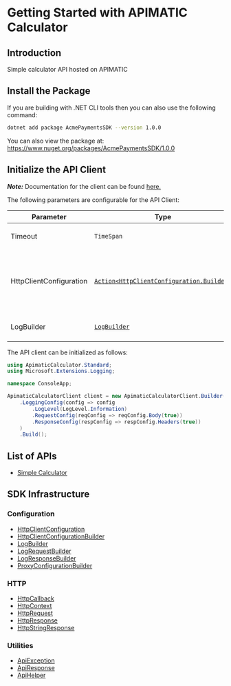 
# Getting Started with APIMATIC Calculator

## Introduction

Simple calculator API hosted on APIMATIC

## Install the Package

If you are building with .NET CLI tools then you can also use the following command:

```bash
dotnet add package AcmePaymentsSDK --version 1.0.0
```

You can also view the package at:
https://www.nuget.org/packages/AcmePaymentsSDK/1.0.0

## Initialize the API Client

**_Note:_** Documentation for the client can be found [here.](https://www.github.com/WasifMatic/acme-payments-dotnet-sdk/tree/1.0.0/doc/client.md)

The following parameters are configurable for the API Client:

| Parameter | Type | Description |
|  --- | --- | --- |
| Timeout | `TimeSpan` | Http client timeout.<br>*Default*: `TimeSpan.FromSeconds(30)` |
| HttpClientConfiguration | [`Action<HttpClientConfiguration.Builder>`](https://www.github.com/WasifMatic/acme-payments-dotnet-sdk/tree/1.0.0/doc/http-client-configuration-builder.md) | Action delegate that configures the HTTP client by using the HttpClientConfiguration.Builder for customizing API call settings.<br>*Default*: `new HttpClient()` |
| LogBuilder | [`LogBuilder`](https://www.github.com/WasifMatic/acme-payments-dotnet-sdk/tree/1.0.0/doc/log-builder.md) | Represents the logging configuration builder for API calls |

The API client can be initialized as follows:

```csharp
using ApimaticCalculator.Standard;
using Microsoft.Extensions.Logging;

namespace ConsoleApp;

ApimaticCalculatorClient client = new ApimaticCalculatorClient.Builder()
    .LoggingConfig(config => config
        .LogLevel(LogLevel.Information)
        .RequestConfig(reqConfig => reqConfig.Body(true))
        .ResponseConfig(respConfig => respConfig.Headers(true))
    )
    .Build();
```

## List of APIs

* [Simple Calculator](https://www.github.com/WasifMatic/acme-payments-dotnet-sdk/tree/1.0.0/doc/controllers/simple-calculator.md)

## SDK Infrastructure

### Configuration

* [HttpClientConfiguration](https://www.github.com/WasifMatic/acme-payments-dotnet-sdk/tree/1.0.0/doc/http-client-configuration.md)
* [HttpClientConfigurationBuilder](https://www.github.com/WasifMatic/acme-payments-dotnet-sdk/tree/1.0.0/doc/http-client-configuration-builder.md)
* [LogBuilder](https://www.github.com/WasifMatic/acme-payments-dotnet-sdk/tree/1.0.0/doc/log-builder.md)
* [LogRequestBuilder](https://www.github.com/WasifMatic/acme-payments-dotnet-sdk/tree/1.0.0/doc/log-request-builder.md)
* [LogResponseBuilder](https://www.github.com/WasifMatic/acme-payments-dotnet-sdk/tree/1.0.0/doc/log-response-builder.md)
* [ProxyConfigurationBuilder](https://www.github.com/WasifMatic/acme-payments-dotnet-sdk/tree/1.0.0/doc/proxy-configuration-builder.md)

### HTTP

* [HttpCallback](https://www.github.com/WasifMatic/acme-payments-dotnet-sdk/tree/1.0.0/doc/http-callback.md)
* [HttpContext](https://www.github.com/WasifMatic/acme-payments-dotnet-sdk/tree/1.0.0/doc/http-context.md)
* [HttpRequest](https://www.github.com/WasifMatic/acme-payments-dotnet-sdk/tree/1.0.0/doc/http-request.md)
* [HttpResponse](https://www.github.com/WasifMatic/acme-payments-dotnet-sdk/tree/1.0.0/doc/http-response.md)
* [HttpStringResponse](https://www.github.com/WasifMatic/acme-payments-dotnet-sdk/tree/1.0.0/doc/http-string-response.md)

### Utilities

* [ApiException](https://www.github.com/WasifMatic/acme-payments-dotnet-sdk/tree/1.0.0/doc/api-exception.md)
* [ApiResponse](https://www.github.com/WasifMatic/acme-payments-dotnet-sdk/tree/1.0.0/doc/api-response.md)
* [ApiHelper](https://www.github.com/WasifMatic/acme-payments-dotnet-sdk/tree/1.0.0/doc/api-helper.md)

